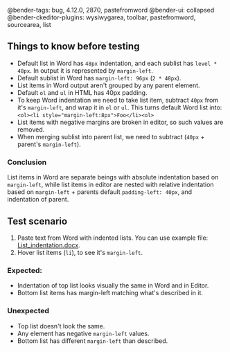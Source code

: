 @bender-tags: bug, 4.12.0, 2870, pastefromword
@bender-ui: collapsed
@bender-ckeditor-plugins: wysiwygarea, toolbar, pastefromword, sourcearea, list

## Things to know before testing

- Default list in Word has `48px` indentation, and each sublist has `level * 48px`. In output it is represented
  by `margin-left`.
- Default sublist in Word has `margin-left: 96px` (`2 * 48px`).
- List items in Word output aren't grouped by any parent element.
- Default `ol` and `ul` in HTML has 40px padding.
- To keep Word indentation we need to take list item, subtract `40px` from it's `margin-left`, and wrap it in `ol`
  or `ul`. This turns default Word list into: `<ol><li style="margin-left:8px">Foo</li><ol>`
- List items with negative margins are broken in editor, so such values are removed.
- When merging sublist into parent list, we need to subtract (`40px` + parent's `margin-left`).

### Conclusion

List items in Word are separate beings with absolute indentation based on `margin-left`, while list items in editor are
nested with relative indentation based on `margin-left` + parents default `padding-left: 40px`, and indentation of
parent.

## Test scenario

1. Paste text from Word with indented lists. You can use example
   file: [List_indentation.docx](../generated/_fixtures/List_indentation/List_indentation.docx).
2. Hover list items (`li`), to see it's `margin-left`.

### Expected:

- Indentation of top list looks visually the same in Word and in Editor.
- Bottom list items has margin-left matching what's described in it.

### Unexpected

- Top list doesn't look the same.
- Any element has negative `margin-left` values.
- Bottom list has different `margin-left` than described.
